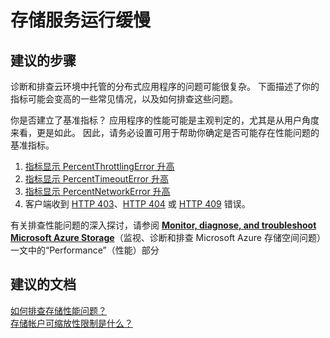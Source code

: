 <properties
    pageTitle="Troubleshooting Throttling or Performance Errors"
    description="排查限制或性能错误"
    service="microsoft.storage"
    resource="storageaccounts"
    authors="passaree"
    displayOrder=""
    selfHelpType="generic"
    supportTopicIds="32551679"
    resourceTags=""
    productPesIds="15629"
    cloudEnvironments="public"
/>


# 存储服务运行缓慢

## **建议的步骤**
诊断和排查云环境中托管的分布式应用程序的问题可能很复杂。 下面描述了你的指标可能会变高的一些常见情况，以及如何排查这些问题。 

你是否建立了基准指标？ 应用程序的性能可能是主观判定的，尤其是从用户角度来看，更是如此。 因此，请务必设置可用于帮助你确定是否可能存在性能问题的基准指标。 

1. [指标显示 PercentThrottlingError 升高](https://azure.microsoft.com/documentation/articles/storage-monitoring-diagnosing-troubleshooting/#metrics-show-an-increase-in-PercentThrottlingError)
2. [指标显示 PercentTimeoutError 升高](https://azure.microsoft.com/documentation/articles/storage-monitoring-diagnosing-troubleshooting/#metrics-show-an-increase-in-PercentTimeoutError)
3. [指标显示 PercentNetworkError 升高](https://azure.microsoft.com/documentation/articles/storage-monitoring-diagnosing-troubleshooting/#metrics-show-an-increase-in-PercentNetworkError)
4. 客户端收到 [HTTP 403](https://azure.microsoft.com/documentation/articles/storage-monitoring-diagnosing-troubleshooting/#the-client-is-receiving-403-messages)、[HTTP 404](https://azure.microsoft.com/documentation/articles/storage-monitoring-diagnosing-troubleshooting/#the-client-is-receiving-404-messages) 或 [HTTP 409](https://azure.microsoft.com/documentation/articles/storage-monitoring-diagnosing-troubleshooting/#the-client-is-receiving-409-messages) 错误。

有关排查性能问题的深入探讨，请参阅 [**Monitor, diagnose, and troubleshoot Microsoft Azure Storage**](http://go.microsoft.com/fwlink/?LinkId=785091)（监视、诊断和排查 Microsoft Azure 存储空间问题）一文中的“Performance”（性能）部分

## **建议的文档**
[如何排查存储性能问题？](http://go.microsoft.com/fwlink/?LinkId=785091)<br>
[存储帐户可缩放性限制是什么？](http://go.microsoft.com/fwlink/?LinkId=785092)


<!--HONumber=Oct16_HO3-->


